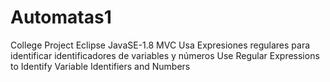 # Automatas1
 College Project
 Eclipse JavaSE-1.8
 MVC
  Usa Expresiones regulares para identificar identificadores de variables y números
  Use Regular Expressions to Identify Variable Identifiers and Numbers
